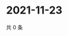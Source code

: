 # 2021-11-23

共 0 条

<!-- BEGIN WEIBO -->
<!-- 最后更新时间 Tue Nov 23 2021 22:00:32 GMT+0800 (China Standard Time) -->

<!-- END WEIBO -->
